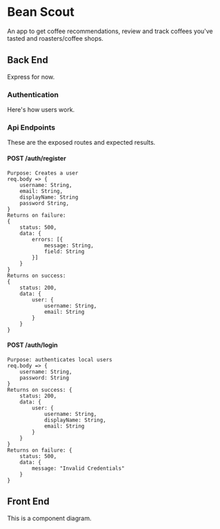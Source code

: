 # Bean Scout

An app to get coffee recommendations, review and track coffees you've tasted and roasters/coffee shops.

## Back End

Express for now.

### Authentication

Here's how users work.

### Api Endpoints

These are the exposed routes and expected results.

#### POST /auth/register
```
Purpose: Creates a user
req.body => {
    username: String,
    email: String,
    displayName: String
    password String,
}
Returns on failure:
{
    status: 500,
    data: {
        errors: [{
            message: String,
            field: String
        }]
    }
}
Returns on success:
{
    status: 200,
    data: {
        user: {
            username: String,
            email: String
        }
    }
}
```

#### POST /auth/login
```
Purpose: authenticates local users
req.body => {
    username: String,
    password: String
}
Returns on success: {
    status: 200,
    data: {
        user: {
            username: String,
            displayName: String,
            email: String
        }
    }
}
Returns on failure: {
    status: 500,
    data: {
        message: "Invalid Credentials"
    }
}
```

## Front End

This is a component diagram.